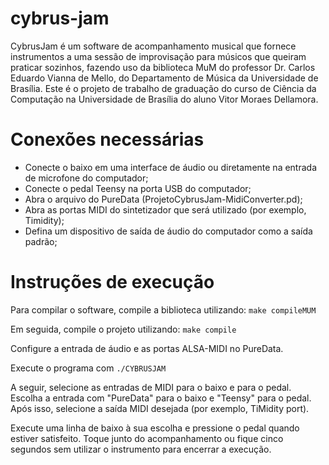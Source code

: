 # cybrus-jam

CybrusJam é um software de acompanhamento musical que fornece instrumentos a uma sessão de improvisação para músicos que queiram praticar sozinhos, fazendo uso da biblioteca MuM do professor Dr. Carlos Eduardo Vianna de Mello, do Departamento de Música da Universidade de Brasília. Este é o projeto de trabalho de graduação do curso de Ciência da Computação na Universidade de Brasília do aluno Vitor Moraes Dellamora.

# Conexões necessárias

- Conecte o baixo em uma interface de áudio ou diretamente na entrada de microfone do computador;
- Conecte o pedal Teensy na porta USB do computador;
- Abra o arquivo do PureData (ProjetoCybrusJam-MidiConverter.pd);
- Abra as portas MIDI do sintetizador que será utilizado (por exemplo, Timidity);
- Defina um dispositivo de saída de áudio do computador como a saída padrão;

# Instruções de execução

Para compilar o software, compile a biblioteca utilizando:
`make compileMUM`

Em seguida, compile o projeto utilizando:
`make compile`

Configure a entrada de áudio e as portas ALSA-MIDI no PureData.

Execute o programa com 
`./CYBRUSJAM`

A seguir, selecione as entradas de MIDI para o baixo e para o pedal.
Escolha a entrada com "PureData" para o baixo e "Teensy" para o pedal.
Após isso, selecione a saída MIDI desejada (por exemplo, TiMidity port).

Execute uma linha de baixo à sua escolha e pressione o pedal quando estiver satisfeito.
Toque junto do acompanhamento ou fique cinco segundos sem utilizar o instrumento para encerrar a execução.
